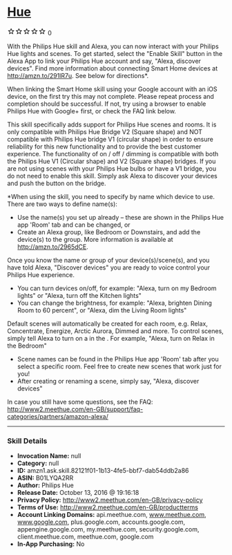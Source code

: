 # [Hue](http://alexa.amazon.com/#skills/amzn1.ask.skill.82121f01-1b13-4fe5-bbf7-dab54ddb2a86)
![0 stars](../../images/ic_star_border_black_18dp_1x.png)![0 stars](../../images/ic_star_border_black_18dp_1x.png)![0 stars](../../images/ic_star_border_black_18dp_1x.png)![0 stars](../../images/ic_star_border_black_18dp_1x.png)![0 stars](../../images/ic_star_border_black_18dp_1x.png) 0

With the Philips Hue skill and Alexa, you can now interact with your Philips Hue lights and scenes. To get started, select the "Enable Skill" button in the Alexa App to link your Philips Hue account and say, "Alexa, discover devices". Find more information about connecting Smart Home devices at http://amzn.to/291lR7u. See below for directions*.

When linking the Smart Home skill using your Google account with an iOS device, on the first try this may not complete. Please repeat process and completion should be successful. If not, try using a browser to enable Philips Hue with Google+ first, or check the FAQ link below.

This skill specifically adds support for Philips Hue scenes and rooms. It is only compatible with Philips Hue Bridge V2 (Square shape) and NOT compatible with Philips Hue bridge V1 (circular shape) in order to ensure reliability for this new functionality and to provide the best customer experience. The functionality of on / off / dimming is compatible with both the Philips Hue V1 (Circular shape) and V2 (Square shape) bridges. If you are not using scenes with your Philips Hue bulbs or have a V1 bridge, you do not need to enable this skill. Simply ask Alexa to discover your devices and push the button on the bridge.

*When using the skill, you need to specify by name which device to use. There are two ways to define name(s):
- Use the name(s) you set up already – these are shown in the Philips Hue app 'Room' tab and can be changed, or
- Create an Alexa group, like Bedroom or Downstairs, and add the device(s) to the group. More information is available at http://amzn.to/2965dCE.

Once you know the name or group of your device(s)/scene(s), and you have told Alexa, "Discover devices" you are ready to voice control your Philips Hue experience.
- You can turn devices on/off, for example: "Alexa, turn on my Bedroom lights" or "Alexa, turn off the Kitchen lights"
- You can change the brightness, for example: "Alexa, brighten Dining Room to 60 percent", or "Alexa, dim the Living Room lights"

Default scenes will automatically be created for each room, e.g. Relax, Concentrate, Energize, Arctic Aurora, Dimmed and more.  To control scenes, simply tell Alexa to turn on a <scene name> in the <room name>.  For example, "Alexa, turn on Relax in the Bedroom"
- Scene names can be found in the Philips Hue app 'Room' tab after you select a specific room.  Feel free to create new scenes that work just for you!
- After creating or renaming a scene, simply say, "Alexa, discover devices"

In case you still have some questions, see the FAQ: http://www2.meethue.com/en-GB/support/faq-categories/partners/amazon-alexa/

***

### Skill Details

* **Invocation Name:** null
* **Category:** null
* **ID:** amzn1.ask.skill.82121f01-1b13-4fe5-bbf7-dab54ddb2a86
* **ASIN:** B01LYQA2RR
* **Author:** Philips Hue
* **Release Date:** October 13, 2016 @ 19:16:18
* **Privacy Policy:** http://www2.meethue.com/en-GB/privacy-policy
* **Terms of Use:** http://www2.meethue.com/en-GB/productterms
* **Account Linking Domains:** api.meethue.com, www.meethue.com, www.google.com, plus.google.com, accounts.google.com, appengine.google.com, my.meethue.com, security.google.com, client.meethue.com, meethue.com, google.com
* **In-App Purchasing:** No
